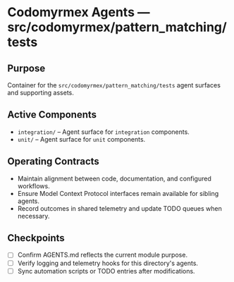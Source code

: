 # Codomyrmex Agents — src/codomyrmex/pattern_matching/tests

## Purpose
Container for the `src/codomyrmex/pattern_matching/tests` agent surfaces and supporting assets.

## Active Components
- `integration/` – Agent surface for `integration` components.
- `unit/` – Agent surface for `unit` components.

## Operating Contracts
- Maintain alignment between code, documentation, and configured workflows.
- Ensure Model Context Protocol interfaces remain available for sibling agents.
- Record outcomes in shared telemetry and update TODO queues when necessary.

## Checkpoints
- [ ] Confirm AGENTS.md reflects the current module purpose.
- [ ] Verify logging and telemetry hooks for this directory's agents.
- [ ] Sync automation scripts or TODO entries after modifications.
